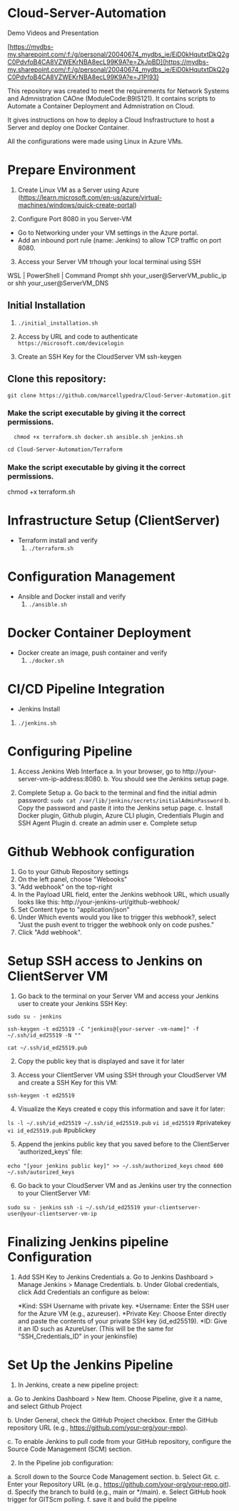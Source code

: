 # Cloud-Server-Automation

Demo Videos and Presentation

[https://mydbs-my.sharepoint.com/:f:/g/personal/20040674_mydbs_ie/EiD0kHqutxtDkQ2gC0PdvfoB4CA8VZWEKrNBA8ecL99K9A?e=ZkJpBD](https://mydbs-my.sharepoint.com/:f:/g/personal/20040674_mydbs_ie/EiD0kHqutxtDkQ2gC0PdvfoB4CA8VZWEKrNBA8ecL99K9A?e=J1PI93)


This repository was created to meet the requirements for Network Systems and Admnistration CAOne (ModuleCode:B9IS121). It contains scripts to Automate a Container Deployment and Admnistration on Cloud.

It gives instructions on how to deploy a Cloud Insfrastructure to host a Server and deploy one Docker Container.

All the configurations were made using Linux in Azure VMs.  


# Prepare Environment

1. Create Linux VM as a Server using Azure (https://learn.microsoft.com/en-us/azure/virtual-machines/windows/quick-create-portal)

2. Configure Port 8080 in you Server-VM
- Go to Networking under your VM settings in the Azure portal.
- Add an inbound port rule (name: Jenkins) to allow TCP traffic on port 8080. 

3. Access your Server VM trhough your local terminal using SSH

WSL | PowerShell | Command Prompt
shh your_user@ServerVM_public_ip or shh your_user@ServerVM_DNS

## Initial Installation

1. ```./initial_installation.sh```
  
2. Access by URL and code to authenticate   
      ```https://microsoft.com/devicelogin ```

3. Create an SSH Key for the CloudServer VM
ssh-keygen



## Clone this repository:
   ```git clone https://github.com/marcellypedra/Cloud-Server-Automation.git``` 

   ### Make the script executable by giving it the correct permissions. 
      chmod +x terraform.sh docker.sh ansible.sh jenkins.sh

```cd Cloud-Server-Automation/Terraform```
   ### Make the script executable by giving it the correct permissions.
   chmod +x terraform.sh


# Infrastructure Setup (ClientServer)

   - Terraform install and verify
      1. ```./terraform.sh```  

 
# Configuration Management   
   - Ansible and Docker install and verify
      1. ```./ansible.sh```   
     
# Docker Container Deployment
   - Docker create an image, push container and verify
      1. ```./docker.sh```

# CI/CD Pipeline Integration    
   - Jenkins Install
   1. ````./jenkins.sh````


 # Configuring Pipeline

1. Access Jenkins Web Interface
 a. In your browser, go to http://your-server-vm-ip-address:8080.
 b. You should see the Jenkins setup page.

2. Complete Setup
  a. Go back to the terminal and find the initial admin password:
   ````sudo cat /var/lib/jenkins/secrets/initialAdminPassword````
  b. Copy the password and paste it into the Jenkins setup page.
  c. Install Docker plugin, Github plugin, Azure CLI plugin, Credentials Plugin and SSH Agent Plugin
  d. create an admin user
  e. Complete setup

#  Github Webhook configuration

1. Go to your Github Repository settings 
2. On the left panel, choose "Webooks"
3. "Add webhook" on the top-right
4. In the Payload URL field, enter the Jenkins webhook URL, which usually looks like this: http://your-jenkins-url/github-webhook/
5. Set Content type to "application/json"
7. Under Which events would you like to trigger this webhook?, select "Just the push event to trigger the webhook only on code pushes."
8. Click "Add webhook".

# Setup SSH access to Jenkins on ClientServer VM

1. Go back to the terminal on your 
Server VM and access your Jenkins user to create your Jenkins SSH Key:

  ```` sudo su - jenkins ````

```` ssh-keygen -t ed25519 -C "jenkins@[your-server -vm-name]" -f ~/.ssh/id_ed25519 -N "" ````

```` cat ~/.ssh/id_ed25519.pub ````

2. Copy the public key that is displayed and save it for later

3. Access your ClientServer VM using SSH through your CloudServer VM and create a SSH Key for this VM:

```` ssh-keygen -t ed25519 ````

4. Visualize the Keys created e copy this information and save it for later:

```` ls -l ~/.ssh/id_ed25519 ~/.ssh/id_ed25519.pub ````
```` vi id_ed25519 ```` #privatekey 
```` vi id_ed25519.pub ```` #publickey 

5. Append the jenkins public key that you saved before to the ClientServer 'authorized_keys' file:

```` echo "[your jenkins public key]" >> ~/.ssh/authorized_keys ````
```` chmod 600 ~/.ssh/autorized_keys ````

6. Go back to your CloudServer VM and as Jenkins user try the connection to your ClientServer VM:

```` sudo su - jenkins ````
```` ssh -i ~/.ssh/id_ed25519 your-clientserver-user@your-clientserver-vm-ip ```` 


# Finalizing Jenkins pipeline Configuration

1. Add SSH Key to Jenkins Credentials
 a. Go to Jenkins Dashboard > Manage Jenkins > Manage Credentials.
 b. Under Global credentials, click Add Credentials an configure as below:

   *Kind: SSH Username with private key.
   *Username: Enter the SSH user for the Azure VM (e.g., azureuser).
   *Private Key: Choose Enter directly and paste the contents of your private SSH key (id_ed25519).
   *ID: Give it an ID such as AzureUser. (This will be the same for "SSH_Credentials_ID" in your jenkinsfile)


# Set Up the Jenkins Pipeline

1. In Jenkins, create a new pipeline project:

 a. Go to Jenkins Dashboard > New Item.
Choose Pipeline, give it a name,  and select Github Project

 b. Under General, check the GitHub Project checkbox.
Enter the GitHub repository URL (e.g., https://github.com/your-org/your-repo).

 c. To enable Jenkins to pull code from your GitHub repository, configure the Source Code Management (SCM) section.

2.  In the Pipeline job configuration:

a. Scroll down to the Source Code Management section.
b. Select Git.
c. Enter your Repository URL (e.g., https://github.com/your-org/your-repo.git).
d. Specify the branch to build (e.g., main or */main).
e. Select GitHub hook trigger for GITScm polling.
f. save it and build the pipeline
























  
   





        

        
     





